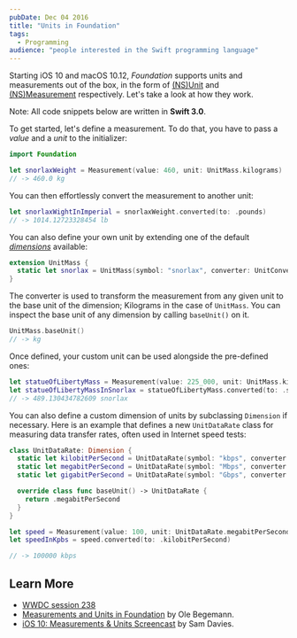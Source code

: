 ```yaml
---
pubDate: Dec 04 2016
title: "Units in Foundation"
tags:
  - Programming
audience: "people interested in the Swift programming language"
---
```


Starting iOS 10 and macOS 10.12, *Foundation* supports units and measurements
out of the box, in the form of
[(NS)Unit](https://developer.apple.com/reference/foundation/unit) and
[(NS)Measurement](https://developer.apple.com/reference/foundation/nsmeasurement)
respectively. Let's take a look at how they work.

Note: All code snippets below are written in __Swift 3.0__.

To get started, let's define a measurement. To do that, you have to pass a
*value* and a *unit* to the initializer:

```swift
import Foundation

let snorlaxWeight = Measurement(value: 460, unit: UnitMass.kilograms)
// -> 460.0 kg
```

You can then effortlessly convert the measurement to another unit:

```swift
let snorlaxWightInImperial = snorlaxWeight.converted(to: .pounds)
// -> 1014.12723328454 lb
```

You can also define your own unit by extending one of the default
[*dimensions*](https://developer.apple.com/reference/foundation/dimension)
available:

```swift
extension UnitMass {
  static let snorlax = UnitMass(symbol: "snorlax", converter: UnitConverterLinear(coefficient: 460))
}
```

The converter is used to transform the measurement from any given unit to the
base unit of the dimension; Kilograms in the case of `UnitMass`. You can inspect
the base unit of any dimension by calling `baseUnit()` on it.

```swift
UnitMass.baseUnit()
// -> kg
```

Once defined, your custom unit can be used alongside the pre-defined ones:

```swift
let statueOfLibertyMass = Measurement(value: 225_000, unit: UnitMass.kilograms)
let statueOfLibertyMassInSnorlax = statueOfLibertyMass.converted(to: .snorlax)
// -> 489.130434782609 snorlax
```

You can also define a custom dimension of units by subclassing `Dimension` if
necessary. Here is an example that defines a new `UnitDataRate` class for
measuring data transfer rates, often used in Internet speed tests:

```swift
class UnitDataRate: Dimension {
  static let kilobitPerSecond = UnitDataRate(symbol: "kbps", converter: UnitConverterLinear(coefficient: 1))
  static let megabitPerSecond = UnitDataRate(symbol: "Mbps", converter: UnitConverterLinear(coefficient: 1_000))
  static let gigabitPerSecond = UnitDataRate(symbol: "Gbps", converter: UnitConverterLinear(coefficient: 1_000_000))

  override class func baseUnit() -> UnitDataRate {
    return .megabitPerSecond
  }
}

let speed = Measurement(value: 100, unit: UnitDataRate.megabitPerSecond)
let speedInKpbs = speed.converted(to: .kilobitPerSecond)

// -> 100000 kbps
```

## Learn More

- [WWDC session 238](https://developer.apple.com/videos/play/wwdc2016/238/)
- [Measurements and Units in Foundation](https://oleb.net/blog/2016/07/measurements-and-units/) by Ole
  Begemann.
- [iOS 10: Measurements & Units Screencast](https://videos.raywenderlich.com/screencasts/ios-10-measurements-units)
  by Sam Davies.
